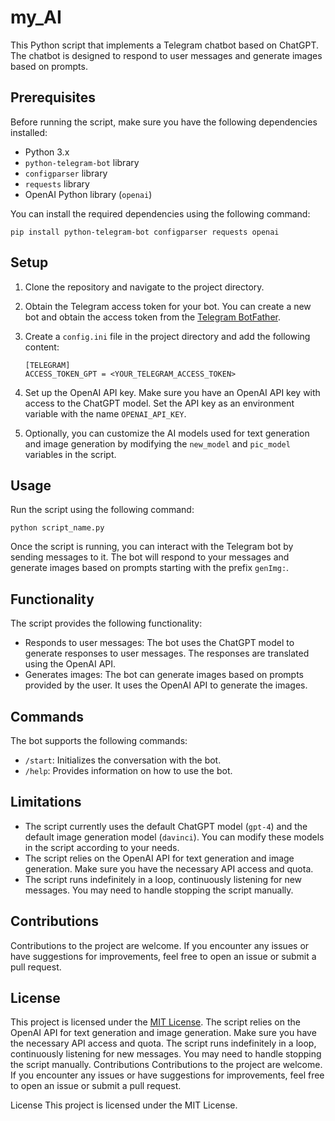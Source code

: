 # my_AI

This Python script that implements a Telegram chatbot based on ChatGPT. The chatbot is designed to respond to user messages and generate images based on prompts.

## Prerequisites

Before running the script, make sure you have the following dependencies installed:

- Python 3.x
- `python-telegram-bot` library
- `configparser` library
- `requests` library
- OpenAI Python library (`openai`)

You can install the required dependencies using the following command:

```
pip install python-telegram-bot configparser requests openai
```

## Setup

1. Clone the repository and navigate to the project directory.

2. Obtain the Telegram access token for your bot. You can create a new bot and obtain the access token from the [Telegram BotFather](https://core.telegram.org/bots#botfather).

3. Create a `config.ini` file in the project directory and add the following content:

   ```
   [TELEGRAM]
   ACCESS_TOKEN_GPT = <YOUR_TELEGRAM_ACCESS_TOKEN>
   ```

4. Set up the OpenAI API key. Make sure you have an OpenAI API key with access to the ChatGPT model. Set the API key as an environment variable with the name `OPENAI_API_KEY`.

5. Optionally, you can customize the AI models used for text generation and image generation by modifying the `new_model` and `pic_model` variables in the script.

## Usage

Run the script using the following command:

```
python script_name.py
```

Once the script is running, you can interact with the Telegram bot by sending messages to it. The bot will respond to your messages and generate images based on prompts starting with the prefix `genImg:`.

## Functionality

The script provides the following functionality:

- Responds to user messages: The bot uses the ChatGPT model to generate responses to user messages. The responses are translated using the OpenAI API.
- Generates images: The bot can generate images based on prompts provided by the user. It uses the OpenAI API to generate the images.

## Commands

The bot supports the following commands:

- `/start`: Initializes the conversation with the bot.
- `/help`: Provides information on how to use the bot.

## Limitations

- The script currently uses the default ChatGPT model (`gpt-4`) and the default image generation model (`davinci`). You can modify these models in the script according to your needs.
- The script relies on the OpenAI API for text generation and image generation. Make sure you have the necessary API access and quota.
- The script runs indefinitely in a loop, continuously listening for new messages. You may need to handle stopping the script manually.

## Contributions

Contributions to the project are welcome. If you encounter any issues or have suggestions for improvements, feel free to open an issue or submit a pull request.

## License

This project is licensed under the [MIT License](LICENSE).
The script relies on the OpenAI API for text generation and image generation. Make sure you have the necessary API access and quota.
The script runs indefinitely in a loop, continuously listening for new messages. You may need to handle stopping the script manually.
Contributions
Contributions to the project are welcome. If you encounter any issues or have suggestions for improvements, feel free to open an issue or submit a pull request.

License
This project is licensed under the MIT License. 

